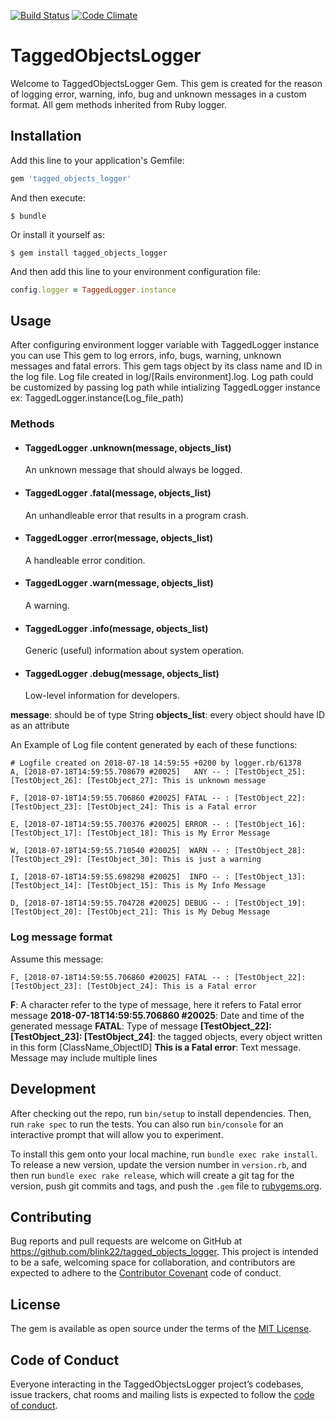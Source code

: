 [![Build Status](https://travis-ci.org/blink22/tagged_objects_logger.svg?branch=master)](https://travis-ci.org/blink22/tagged_objects_logger)
[![Code Climate](https://codeclimate.com/github/codeclimate/codeclimate/badges/gpa.svg)](https://codeclimate.com/github/blink22/tagged_objects_logger)

# TaggedObjectsLogger

Welcome to TaggedObjectsLogger Gem. This gem is created for the reason of logging error, warning, info, bug and unknown messages in a custom format. All gem methods inherited from Ruby logger.

## Installation

Add this line to your application's Gemfile:

```ruby
gem 'tagged_objects_logger'
```

And then execute:

    $ bundle

Or install it yourself as:

    $ gem install tagged_objects_logger

And then add this line to your environment configuration file:
```ruby
config.logger = TaggedLogger.instance
```

## Usage

After configuring environment logger variable with TaggedLogger instance you can use This gem to log errors, info, bugs, warning, unknown messages and fatal errors.
This gem tags object by its class name and ID in the log file.
Log file created in log/[Rails environment].log.
Log path could be customized by passing log path while intializing TaggedLogger instance ex: TaggedLogger.instance(Log_file_path)

### Methods

- #### TaggedLogger .unknown(message, objects_list)
  An unknown message that should always be logged.
- #### TaggedLogger .fatal(message, objects_list)
  An unhandleable error that results in a program crash.
- #### TaggedLogger .error(message, objects_list)
  A handleable error condition.
- #### TaggedLogger .warn(message, objects_list)
  A warning.
- #### TaggedLogger .info(message, objects_list)
  Generic (useful) information about system operation.
- #### TaggedLogger .debug(message, objects_list)
  Low-level information for developers.

__message__: should be of type String
__objects_list__: every object should have ID as an attribute

An Example of Log file content generated by each of these functions:
```
# Logfile created on 2018-07-18 14:59:55 +0200 by logger.rb/61378
A, [2018-07-18T14:59:55.708679 #20025]   ANY -- : [TestObject_25]: [TestObject_26]: [TestObject_27]: This is unknown message

F, [2018-07-18T14:59:55.706860 #20025] FATAL -- : [TestObject_22]: [TestObject_23]: [TestObject_24]: This is a Fatal error

E, [2018-07-18T14:59:55.700376 #20025] ERROR -- : [TestObject_16]: [TestObject_17]: [TestObject_18]: This is My Error Message

W, [2018-07-18T14:59:55.710540 #20025]  WARN -- : [TestObject_28]: [TestObject_29]: [TestObject_30]: This is just a warning

I, [2018-07-18T14:59:55.698298 #20025]  INFO -- : [TestObject_13]: [TestObject_14]: [TestObject_15]: This is My Info Message

D, [2018-07-18T14:59:55.704728 #20025] DEBUG -- : [TestObject_19]: [TestObject_20]: [TestObject_21]: This is My Debug Message
```

### Log message format
Assume this message:
```
F, [2018-07-18T14:59:55.706860 #20025] FATAL -- : [TestObject_22]: [TestObject_23]: [TestObject_24]: This is a Fatal error
```
__F__: A character refer to the type of message, here it refers to Fatal error message
__2018-07-18T14:59:55.706860 \#20025__: Date and time of the generated message
__FATAL__: Type of message
__[TestObject_22]: [TestObject_23]: [TestObject_24]__: the tagged objects, every object written in this form [ClassName_ObjectID]
__This is a Fatal error__: Text message. Message may include multiple lines

## Development

After checking out the repo, run `bin/setup` to install dependencies. Then, run `rake spec` to run the tests. You can also run `bin/console` for an interactive prompt that will allow you to experiment.

To install this gem onto your local machine, run `bundle exec rake install`. To release a new version, update the version number in `version.rb`, and then run `bundle exec rake release`, which will create a git tag for the version, push git commits and tags, and push the `.gem` file to [rubygems.org](https://rubygems.org).

## Contributing

Bug reports and pull requests are welcome on GitHub at https://github.com/blink22/tagged_objects_logger. This project is intended to be a safe, welcoming space for collaboration, and contributors are expected to adhere to the [Contributor Covenant](http://contributor-covenant.org) code of conduct.

## License

The gem is available as open source under the terms of the [MIT License](https://opensource.org/licenses/MIT).

## Code of Conduct

Everyone interacting in the TaggedObjectsLogger project’s codebases, issue trackers, chat rooms and mailing lists is expected to follow the [code of conduct](https://github.com/blink22/tagged_objects_logger/blob/master/CODE_OF_CONDUCT.md).
